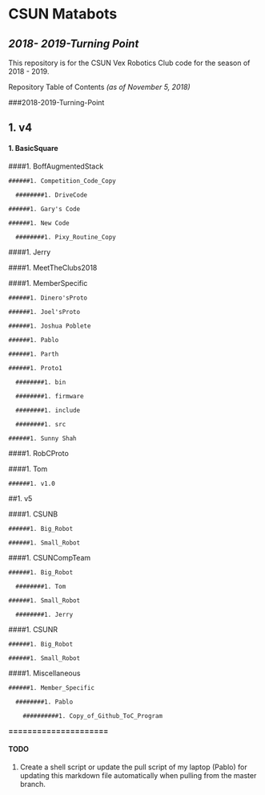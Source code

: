# **CSUN Matabots**

## *2018- 2019-Turning Point*

This repository is for the CSUN Vex Robotics Club code for the season of 2018 - 2019.

Repository Table of Contents
*(as of November 5, 2018)*

###2018-2019-Turning-Point

## 1. v4

####   1. BasicSquare

  ####1. BoffAugmentedStack

    ######1. Competition_Code_Copy

      ########1. DriveCode

    ######1. Gary's Code

    ######1. New Code

      ########1. Pixy_Routine_Copy

  ####1. Jerry

  ####1. MeetTheClubs2018

  ####1. MemberSpecific

    ######1. Dinero'sProto

    ######1. Joel'sProto

    ######1. Joshua Poblete

    ######1. Pablo

    ######1. Parth

    ######1. Proto1

      ########1. bin

      ########1. firmware

      ########1. include

      ########1. src

    ######1. Sunny Shah

  ####1. RobCProto

  ####1. Tom

    ######1. v1.0

##1. v5

  ####1. CSUNB

    ######1. Big_Robot

    ######1. Small_Robot

  ####1. CSUNCompTeam

    ######1. Big_Robot

      ########1. Tom

    ######1. Small_Robot

      ########1. Jerry

  ####1. CSUNR

    ######1. Big_Robot

    ######1. Small_Robot

  ####1. Miscellaneous

    ######1. Member_Specific

      ########1. Pablo

        ##########1. Copy_of_Github_ToC_Program

**=====================**
#### TODO

1. Create a shell script or update the pull script of my laptop (Pablo) for updating this markdown file automatically  when pulling from the master branch.
